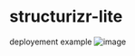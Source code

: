 # structurizr-lite
deployement example
![image](https://github.com/Roseland123/structurizr-lite/assets/78821797/7a3d166a-a374-4fb5-a7d7-f7b027f371e9)
